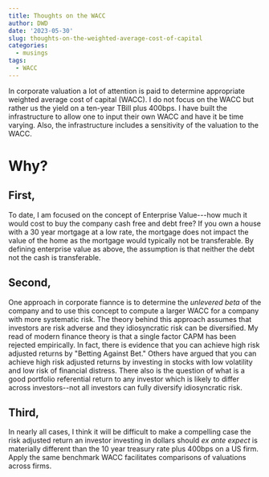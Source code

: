 ```yaml
---
title: Thoughts on the WACC
author: DWD
date: '2023-05-30'
slug: thoughts-on-the-weighted-average-cost-of-capital
categories:
  - musings
tags:
  - WACC
---
```



In corporate valuation a lot of attention is paid to determine appropriate weighted average cost of capital (WACC). I do not focus on the WACC but rather us the yield on a ten-year TBill plus 400bps.  I have built the infrastructure to allow one to input their own WACC and have it be time varying. Also, the infrastructure includes a sensitivity of the valuation to the WACC.


# Why?

## First,

To date, I am focused on the concept of Enterprise Value---how much it would cost to buy the company cash free and debt free? If you own a house with a 30 year mortgage at a low rate, the mortgage does not impact the value of the home as the mortgage would typically not be transferable.  By defining enterprise value as above, the assumption is that neither the debt not the cash is transferable.

## Second,

One approach in corporate fiannce is to determine the _unlevered beta_ of the company and to use this concept to compute a larger WACC for a company with more systematic risk.  The theory behind this approach assumes that investors are risk adverse and they idiosyncratic risk can be diversified. My read of modern finance theory is that a single factor CAPM has been rejected empirically.  In fact, there is evidence that you can achieve high risk adjusted returns by "Betting Against Bet."  Others have argued that you can achieve high risk adjusted returns by investing in stocks with low volatility and low risk of financial distress.  There also is the question of what is a good portfolio referential return to any investor which is likely to differ across investors--not all investors can fully diversify idiosyncratic risk.

## Third,

In nearly all cases, I think it will be difficult to make a compelling case the risk adjusted return an investor investing in dollars should _ex ante expect_ is materially  different than the 10 year treasury rate plus 400bps on a US firm. Apply the same benchmark WACC facilitates comparisons of valuations across firms.












